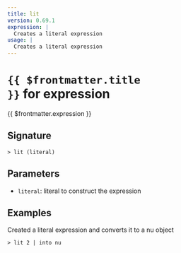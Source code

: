 ```yaml
---
title: lit
version: 0.69.1
expression: |
  Creates a literal expression
usage: |
  Creates a literal expression
---
```


# <code>{{ $frontmatter.title }}</code> for expression

<div class='command-title'>{{ $frontmatter.expression }}</div>

## Signature

```> lit (literal)```

## Parameters

 -  `literal`: literal to construct the expression

## Examples

Created a literal expression and converts it to a nu object
```shell
> lit 2 | into nu
```
